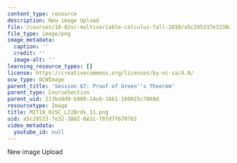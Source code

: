 ```yaml
---
content_type: resource
description: New image Upload
file: /courses/18-02sc-multivariable-calculus-fall-2010/a5c295337e3238d26e2cf8fd7f670703_MIT18_02SC_L22Brds_11.png
file_type: image/png
image_metadata:
  caption: ''
  credit: ''
  image-alt: ''
learning_resource_types: []
license: https://creativecommons.org/licenses/by-nc-sa/4.0/
ocw_type: OCWImage
parent_title: 'Session 67: Proof of Green''s Theorem'
parent_type: CourseSection
parent_uid: 213ba9d9-b909-14c6-1861-1b9025c7869d
resourcetype: Image
title: MIT18_02SC_L22Brds_11.png
uid: a5c29533-7e32-38d2-6e2c-f8fd7f670703
video_metadata:
  youtube_id: null
---
```

New image Upload